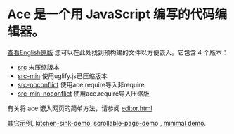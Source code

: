 **Ace 是一个用 JavaScript 编写的代码编辑器。**
============================

[查看English原版](https://github.com/ajaxorg/ace-builds/tree/master/src)  您可以在此处找到预构建的文件以方便嵌入。它包含 4 个版本：

 * [src](https://github.com/ajaxorg/ace-builds/tree/master/src)              未压缩版本
 * [src-min](https://github.com/ajaxorg/ace-builds/tree/master/src-min)      使用uglify.js已压缩版本 
 * [src-noconflict](https://github.com/ajaxorg/ace-builds/tree/master/src-noconflict)      使用ace.require导入非require
 * [src-min-noconflict](https://github.com/ajaxorg/ace-builds/tree/master/src-min-noconflict)   使用ace.require导入压缩版


有关将 ace 嵌入网页的简单方法，请参阅 [editor.html](https://github.com/ajaxorg/ace-builds/blob/master/editor.html) 

[其它示例](https://github.com/ajaxorg/ace-builds/tree/master/demo),
[kitchen-sink-demo](http://ajaxorg.github.io/ace-builds/kitchen-sink.html),
[scrollable-page-demo](http://ajaxorg.github.io/ace-builds/demo/scrollable-page.html) ,
[minimal demo](http://ajaxorg.github.io/ace-builds/editor.html).
